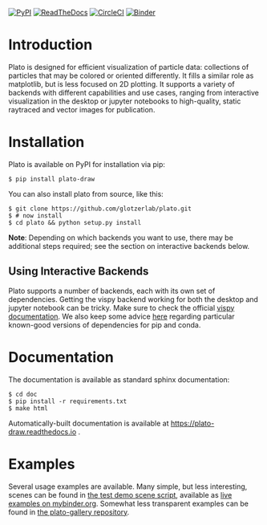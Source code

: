 [![PyPI](https://img.shields.io/pypi/v/plato-draw.svg?style=flat)](https://pypi.org/project/plato-draw/)
[![ReadTheDocs](https://img.shields.io/readthedocs/plato-draw.svg?style=flat)](https://plato-draw.readthedocs.io/en/latest/)
[![CircleCI](https://img.shields.io/circleci/project/github/glotzerlab/plato/master.svg?style=flat)](https://circleci.com/gh/glotzerlab/plato)
[![Binder](https://mybinder.org/badge_logo.svg)](https://mybinder.org/v2/gh/glotzerlab/plato/master?filepath=examples)

# Introduction

Plato is designed for efficient visualization of particle data:
collections of particles that may be colored or oriented
differently. It fills a similar role as matplotlib, but is less
focused on 2D plotting. It supports a variety of backends with
different capabilities and use cases, ranging from interactive
visualization in the desktop or jupyter notebooks to high-quality,
static raytraced and vector images for publication.

# Installation

Plato is available on PyPI for installation via pip:

```
$ pip install plato-draw
```

You can also install plato from source, like this:

```
$ git clone https://github.com/glotzerlab/plato.git
$ # now install
$ cd plato && python setup.py install
```

**Note**: Depending on which backends you want to use, there may be
additional steps required; see the section on interactive backends
below.

## Using Interactive Backends

Plato supports a number of backends, each with its own set of
dependencies. Getting the vispy backend working for both the desktop
and jupyter notebook can be tricky. Make sure to check the official
[vispy documentation](http://vispy.org/installation.html). We also
keep some advice
[here](https://bitbucket.org/snippets/glotzer/nMg8Gr/plato-dependency-installation-tips)
regarding particular known-good versions of dependencies for pip and
conda.

# Documentation

The documentation is available as standard sphinx documentation:

```
$ cd doc
$ pip install -r requirements.txt
$ make html
```

Automatically-built documentation is available at
https://plato-draw.readthedocs.io .

# Examples

Several usage examples are available. Many simple, but less
interesting, scenes can be found in [the test demo scene
script](https://github.com/glotzerlab/plato/blob/master/test/test_scenes.py),
available as [live examples on
mybinder.org](https://mybinder.org/v2/gh/glotzerlab/plato/master?filepath=examples). Somewhat
less transparent examples can be found in [the plato-gallery
repository](https://github.com/glotzerlab/plato-gallery).
